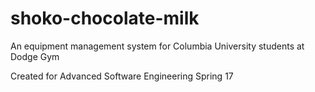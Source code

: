 # shoko-chocolate-milk
An equipment management system for Columbia University students at Dodge Gym

Created for Advanced Software Engineering Spring 17

